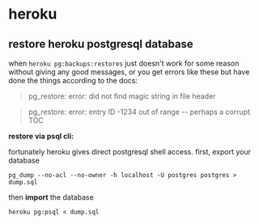 # heroku

## restore heroku postgresql database

when `heroku pg:backups:restores` just doesn't work for some reason without giving any good messages, or you get errors like these but have done the things according to the docs:

> pg_restore: error: did not find magic string in file header

> pg_restore: error: entry ID -1234 out of range -- perhaps a corrupt TOC

**restore via psql cli:**

fortunately heroku gives direct postgresql shell access. first, export your database

```shell
pg_dump --no-acl --no-owner -h localhost -U postgres postgres > dump.sql
```

then **import** the database

```shell
heroku pg:psql < dump.sql
```

